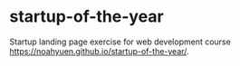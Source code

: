 # startup-of-the-year
Startup landing page exercise for web development course
https://noahyuen.github.io/startup-of-the-year/.
